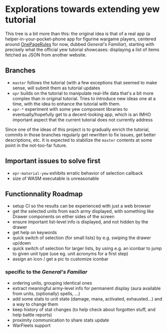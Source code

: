 # Explorations towards extending yew tutorial

This tree is a bit more than this: the original idea is that of a real
app (a helper-in-your-pocket-phone app for figurine wargame players,
centered around [OnePageRules](https://onepagerules.com/) for now,
dubbed *General's Familiar*), starting with precisely what the
official yew tutorial showcases: displaying a list of items fetched as
JSON from another website.

## Branches

* `master` follows the tutorial (with a few exceptions that seemed to
  make sense, will submit them as tutorial updates
* `opr` builds on the tutorial to manipulate real-life data that's a
  bit more complex than in original tutorial.  Tries to introduce new
  ideas one at a time, with the idea to enhance the tutorial with
  them.
* `opr-*` experiment with some yew component libraries to
  eventually/hopefully get to a decent-looking app, which is an IMHO
  important aspect that the current tutorial does not currently
  address

Since one of the ideas of this project is to gradually enrich the
tutorial, commits in those branches regularly get rewritten to fix
issues, get better descriptions, etc.  It is expected to stabilize the
`master` contents at some point in the not-too-far future.

## Important issues to solve first

* `opr-material-yew` exhibits erratic behavior of selection callback
* size of WASM executable is unreasonable

## Functionnality Roadmap

* setup CI so the results can be experienced with just a web browser
* get the selected units from each army displayed, with something like
  Drawer components on either sides of the screen
* ensure important list-level info is displayed, and not hidden by
  the drawer
* get help on keywords
* quick switch of selection (for small lists) by e.g. swiping the
  drawer up/down
* quick switch of selection for larger lists, by using e.g. an iconbar
  to jump to given unit type (use eg. unit acronyms for a first step)
* assign an icon / get a pic to customize iconbar

### specific to the *General's Familiar*

* ordering units, grouping identical ones
* extract meaningful army-level info for permanent display (aura
  available from units, (optionally) spells, ...)
* add some stats to unit state (damage, mana, activated, exhausted...)
  and a way to change them
* keep history of stat changes (to help check about forgotten stuff,
  and help battle reports)
* proximity communication to share stats update
* WarFleets support
